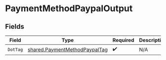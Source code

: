 # PaymentMethodPaypalOutput


## Fields

| Field                                                                          | Type                                                                           | Required                                                                       | Description                                                                    | Example                                                                        |
| ------------------------------------------------------------------------------ | ------------------------------------------------------------------------------ | ------------------------------------------------------------------------------ | ------------------------------------------------------------------------------ | ------------------------------------------------------------------------------ |
| `DotTag`                                                                       | [shared.PaymentMethodPaypalTag](../../models/shared/paymentmethodpaypaltag.md) | :heavy_check_mark:                                                             | N/A                                                                            | paypal                                                                         |